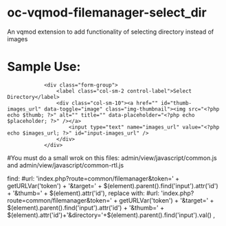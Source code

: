 # oc-vqmod-filemanager-select_dir
An vqmod extension to add functionality of selecting directory instead of images
# Sample Use:
				<div class="form-group">
					<label class="col-sm-2 control-label">Select Directory</label>
					<div class="col-sm-10"><a href="" id="thumb-images_url" data-toggle="image" class="img-thumbnail"><img src="<?php echo $thumb; ?>" alt="" title="" data-placeholder="<?php echo $placeholder; ?>" /></a>
						<input type="text" name="images_url" value="<?php echo $images_url; ?>" id="input-images_url" />
					</div>				
				</div>
#You must do a small wrok on this files:
admin/view/javascript/common.js
and
admin/view/javascript/common-rtl.js

find:
#url: 'index.php?route=common/filemanager&token=' + getURLVar('token') + '&target=' + $(element).parent().find('input').attr('id') + '&thumb=' + $(element).attr('id'),
replace with:
#url: 'index.php?route=common/filemanager&token=' + getURLVar('token') + '&target=' + $(element).parent().find('input').attr('id') + '&thumb=' + $(element).attr('id')+'&directory='+$(element).parent().find('input').val() ,


